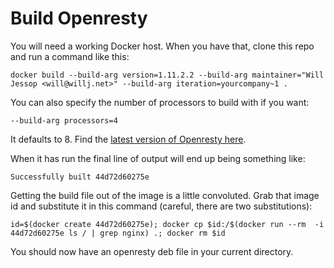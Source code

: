 # Build Openresty

You will need a working Docker host. When you have that, clone this repo and run a command like this:

    docker build --build-arg version=1.11.2.2 --build-arg maintainer="Will Jessop <will@willj.net>" --build-arg iteration=yourcompany~1 .

You can also specify the number of processors to build with if you want:

    --build-arg processors=4

It defaults to 8. Find the [latest version of Openresty here](https://openresty.org/en/download.html).

When it has run the final line of output will end up being something like:

    Successfully built 44d72d60275e

Getting the build file out of the image is a little convoluted. Grab that image id and substitute it in this command (careful, there are two substitutions):

    id=$(docker create 44d72d60275e); docker cp $id:/$(docker run --rm  -i 44d72d60275e ls / | grep nginx) .; docker rm $id

You should now have an openresty deb file in your current directory.
